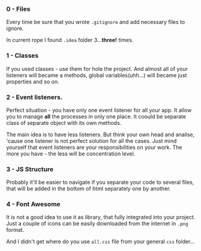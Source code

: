 ### 0 - Files

Every time be sure that you wrote `.gitignore` and add necessary files to ignore.

In current rope I found `.idea` folder 3...**three!** times.

### 1 - Classes

If you used classes - use them for hole the project.
And almost all of your listeners will became a methods, global variables(uhh...) will became just properties and so on.

### 2 - Event listeners.  

Perfect situation - you have only one event listener for all your app. It allow you to manage **all** the processes in only one place. It coould be separate class of separate object with its own methods.  

The main idea is to have less listeners. But think your own head and analise, 'cause one listener is not perfect solution for all the cases. Just mind yourself that event listeners are your responsibilities on your work. The more you have - the less will be concentration level.


### 3 - JS Structure

Probably it'll be easier to navigate if you separate your code to several files, that will be added in the bottom of html separately one by another.

### 4 - Font Awesome

It is not a good idea to use it as library, that fully integrated into your project. Just a couple of icons can be easily downloaded from the internet in `.png` format. 

And I didn't get where do you use `all.css` file from your general `css` folder...